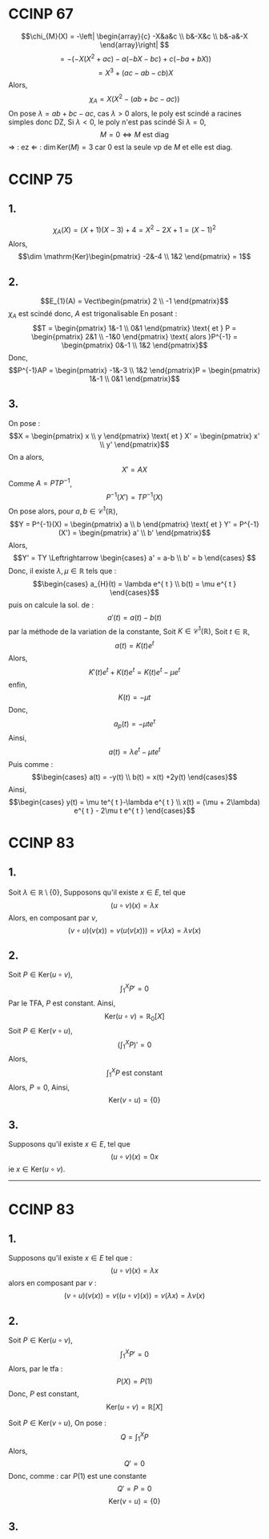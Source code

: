 # CCINP 67
$$\chi_{M}(X) = -\left| \begin{array}{c}
-X&a&c \\
b&-X&c \\
b&-a&-X
\end{array}\right| $$
$$= -(-X(X^{2}+ac)-a(-bX-bc)+c(-ba+bX))$$
$$= X^{3}+(ac-ab-cb)X$$
Alors,
$$\chi_{A} = X(X^{2}-(ab+bc-ac))$$
On pose $\lambda = ab+bc-ac$, 
cas $\lambda > 0$ alors, le poly est scindé a racines simples donc DZ, 
Si $\lambda <0$, le poly n'est pas scindé 
Si $\lambda = 0$, 
$$M = 0 \Leftrightarrow M \text{ est diag}$$
$\Rightarrow$ : ez
$\Leftarrow$ : 
$\dim \mathrm{Ker}(M) = 3$ car $0$ est la seule vp de $M$ et elle est diag.

# CCINP 75
## 1.
$$\chi_{A}(X) = (X+1)(X-3)+4 = X^{2}-2X+1 = (X-1)^{2}$$
Alors, 
$$\dim \mathrm{Ker}\begin{pmatrix}
-2&-4 \\
1&2
\end{pmatrix} = 1$$

## 2.
$$E_{1}(A) = Vect\begin{pmatrix}
2 \\
-1
\end{pmatrix}$$
$\chi_{A}$ est scindé donc, $A$ est trigonalisable
En posant : 
$$T = \begin{pmatrix}
1&-1 \\
0&1
\end{pmatrix} \text{ et } P = \begin{pmatrix}
2&1 \\
-1&0
\end{pmatrix} \text{ alors }P^{-1} = \begin{pmatrix}
0&-1 \\
1&2
\end{pmatrix}$$
Donc, 
$$P^{-1}AP = \begin{pmatrix}
-1&-3 \\
1&2
\end{pmatrix}P = \begin{pmatrix}
1&-1 \\
0&1
\end{pmatrix}$$

## 3.
On pose : 
$$X = \begin{pmatrix}
x \\
y
\end{pmatrix} \text{ et } X' = \begin{pmatrix}
x' \\
y'
\end{pmatrix}$$
On a alors, 
$$X' = AX$$
Comme $A = PTP^{-1}$, 
$$P^{-1}(X') = TP^{-1}(X)$$
On pose alors, pour $a, b \in \mathcal{C}^{1}(\mathbb{R})$, 
$$Y = P^{-1}(X) = \begin{pmatrix}
a \\
b
\end{pmatrix} \text{ et } Y' = P^{-1}(X') = \begin{pmatrix}
a' \\
b'
\end{pmatrix}$$
Alors, 
$$Y' = TY \Leftrightarrow \begin{cases}
a' = a-b \\
b' = b
\end{cases} $$
Donc, il existe $\lambda, \mu \in \mathbb{R}$ tels que : 
$$\begin{cases}
a_{H}(t) = \lambda e^{ t } \\
b(t) = \mu e^{ t }
\end{cases}$$
puis on calcule la sol. de :
$$a'(t) = a(t) - b(t)$$
par la méthode de la variation de la constante, 
Soit $K \in \mathcal{C}^{1}(\mathbb{R})$, 
Soit $t \in \mathbb{R}$, 
$$a(t) = K(t)e^{ t }$$
Alors, 
$$K'(t)e^{ t } + K(t)e^{ t } = K(t)e^{ t } -\mu e^{ t }$$
enfin, 
$$K(t) = -\mu t$$
Donc, 
$$a_{p}(t) = -\mu te^{ t }$$
Ainsi, 
$$a(t) = \lambda e^{ t } - \mu te^{ t }$$
Puis comme : 
$$\begin{cases}
a(t) = -y(t) \\
b(t) = x(t) +2y(t)
\end{cases}$$
Ainsi, 
$$\begin{cases}
y(t) = \mu te^{ t }-\lambda e^{ t } \\
x(t) =  (\mu + 2\lambda) e^{ t } - 2\mu t e^{ t }
\end{cases}$$

# CCINP 83
## 1.
Soit $\lambda \in \mathbb{R}\setminus \{ 0 \}$, 
Supposons qu'il existe $x \in E$, tel que
$$(u\circ v)(x) = \lambda x$$
Alors, en composant par $v$, 
$$(v\circ u)(v(x))=v(u(v(x))) = v(\lambda x) = \lambda v(x)$$

## 2.
Soit $P \in \mathrm{Ker}(u \circ v)$, 
$$\int_{1}^{X} P' =0 $$
Par le TFA, $P$ est constant.
Ainsi, $$\mathrm{Ker}(u \circ v)= \mathbb{R}_{0}[X]$$
Soit $P \in \mathrm{Ker}(v \circ u)$,
$$\left( \int _{1}^{X} P  \right)' = 0$$
Alors, 
$$\int _{1}^{X} P \text{ est constant}$$
Alors, $P = 0$, 
Ainsi, 
$$\mathrm{Ker}(v \circ u) = \{ 0 \}$$





## 3.
Supposons qu'il existe $x \in E$, tel que
$$(u\circ v)(x) = 0x$$
ie $x \in \mathrm{Ker}(u \circ v)$. 

___
# CCINP 83
## 1.
Supposons qu'il existe $x \in E$ tel que :
$$(u \circ v)(x) = \lambda x$$
alors en composant par $v$ : 
$$(v\circ u)(v(x)) = v((u \circ v)(x)) = v(\lambda x) = \lambda v(x)$$

## 2.
Soit $P \in \mathrm{Ker}(u \circ v)$, 
$$\int_{1}^{X} P' = 0$$
Alors, par le tfa : 
$$P(X) = P(1)$$
Donc, $P$ est constant, 
$$\mathrm{Ker}(u \circ v) = \mathbb{R}[X]$$

Soit $P \in \mathrm{Ker}(v \circ u)$, 
On pose : 
$$Q = \int_{1}^{X} P $$
Alors, 
$$Q' = 0$$
Donc, comme : car $P(1)$ est une constante
$$Q' = P = 0$$
$$\mathrm{Ker}(v \circ u) = \{ 0 \}$$

## 3.
